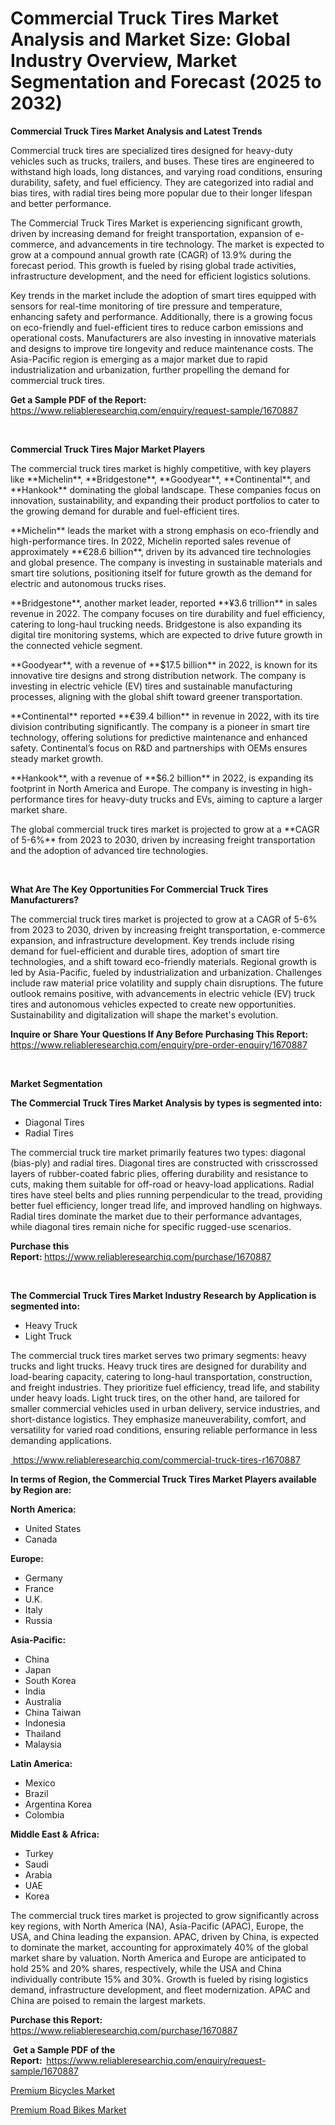 <p><h1>Commercial Truck Tires Market Analysis and Market Size: Global Industry Overview, Market Segmentation and Forecast (2025 to 2032)</h1></p><p><strong>Commercial Truck Tires Market Analysis and Latest Trends</strong></p>
<p><p>Commercial truck tires are specialized tires designed for heavy-duty vehicles such as trucks, trailers, and buses. These tires are engineered to withstand high loads, long distances, and varying road conditions, ensuring durability, safety, and fuel efficiency. They are categorized into radial and bias tires, with radial tires being more popular due to their longer lifespan and better performance.</p><p>The Commercial Truck Tires Market is experiencing significant growth, driven by increasing demand for freight transportation, expansion of e-commerce, and advancements in tire technology. The market is expected to grow at a compound annual growth rate (CAGR) of 13.9% during the forecast period. This growth is fueled by rising global trade activities, infrastructure development, and the need for efficient logistics solutions.</p><p>Key trends in the market include the adoption of smart tires equipped with sensors for real-time monitoring of tire pressure and temperature, enhancing safety and performance. Additionally, there is a growing focus on eco-friendly and fuel-efficient tires to reduce carbon emissions and operational costs. Manufacturers are also investing in innovative materials and designs to improve tire longevity and reduce maintenance costs. The Asia-Pacific region is emerging as a major market due to rapid industrialization and urbanization, further propelling the demand for commercial truck tires.</p></p>
<p><strong>Get a Sample PDF of the Report:&nbsp;</strong> <a href="https://www.reliableresearchiq.com/enquiry/request-sample/1670887?utm_campaign=104&utm_medium=2&utm_source=Github&utm_content=ia&utm_term=23012025&utm_id=commercial-truck-tires">https://www.reliableresearchiq.com/enquiry/request-sample/1670887</a></p>
<p>&nbsp;</p>
<p><strong>Commercial Truck Tires Major Market Players</strong></p>
<p><p>The commercial truck tires market is highly competitive, with key players like **Michelin**, **Bridgestone**, **Goodyear**, **Continental**, and **Hankook** dominating the global landscape. These companies focus on innovation, sustainability, and expanding their product portfolios to cater to the growing demand for durable and fuel-efficient tires.</p><p>**Michelin** leads the market with a strong emphasis on eco-friendly and high-performance tires. In 2022, Michelin reported sales revenue of approximately **€28.6 billion**, driven by its advanced tire technologies and global presence. The company is investing in sustainable materials and smart tire solutions, positioning itself for future growth as the demand for electric and autonomous trucks rises.</p><p>**Bridgestone**, another market leader, reported **¥3.6 trillion** in sales revenue in 2022. The company focuses on tire durability and fuel efficiency, catering to long-haul trucking needs. Bridgestone is also expanding its digital tire monitoring systems, which are expected to drive future growth in the connected vehicle segment.</p><p>**Goodyear**, with a revenue of **$17.5 billion** in 2022, is known for its innovative tire designs and strong distribution network. The company is investing in electric vehicle (EV) tires and sustainable manufacturing processes, aligning with the global shift toward greener transportation.</p><p>**Continental** reported **€39.4 billion** in revenue in 2022, with its tire division contributing significantly. The company is a pioneer in smart tire technology, offering solutions for predictive maintenance and enhanced safety. Continental’s focus on R&D and partnerships with OEMs ensures steady market growth.</p><p>**Hankook**, with a revenue of **$6.2 billion** in 2022, is expanding its footprint in North America and Europe. The company is investing in high-performance tires for heavy-duty trucks and EVs, aiming to capture a larger market share.</p><p>The global commercial truck tires market is projected to grow at a **CAGR of 5-6%** from 2023 to 2030, driven by increasing freight transportation and the adoption of advanced tire technologies.</p></p>
<p>&nbsp;</p>
<p><strong>What Are The Key Opportunities For Commercial Truck Tires Manufacturers?</strong></p>
<p><p>The commercial truck tires market is projected to grow at a CAGR of 5-6% from 2023 to 2030, driven by increasing freight transportation, e-commerce expansion, and infrastructure development. Key trends include rising demand for fuel-efficient and durable tires, adoption of smart tire technologies, and a shift toward eco-friendly materials. Regional growth is led by Asia-Pacific, fueled by industrialization and urbanization. Challenges include raw material price volatility and supply chain disruptions. The future outlook remains positive, with advancements in electric vehicle (EV) truck tires and autonomous vehicles expected to create new opportunities. Sustainability and digitalization will shape the market's evolution.</p></p>
<p><strong>Inquire or Share Your Questions If Any Before Purchasing This Report:</strong> <a href="https://www.reliableresearchiq.com/enquiry/pre-order-enquiry/1670887?utm_campaign=104&utm_medium=2&utm_source=Github&utm_content=ia&utm_term=23012025&utm_id=commercial-truck-tires">https://www.reliableresearchiq.com/enquiry/pre-order-enquiry/1670887</a></p>
<p>&nbsp;</p>
<p><strong>Market Segmentation</strong></p>
<p><strong>The Commercial Truck Tires Market Analysis by types is segmented into:</strong></p>
<p><ul><li>Diagonal Tires</li><li>Radial Tires</li></ul></p>
<p><p>The commercial truck tire market primarily features two types: diagonal (bias-ply) and radial tires. Diagonal tires are constructed with crisscrossed layers of rubber-coated fabric plies, offering durability and resistance to cuts, making them suitable for off-road or heavy-load applications. Radial tires have steel belts and plies running perpendicular to the tread, providing better fuel efficiency, longer tread life, and improved handling on highways. Radial tires dominate the market due to their performance advantages, while diagonal tires remain niche for specific rugged-use scenarios.</p></p>
<p><strong>Purchase this Report:&nbsp;</strong><a href="https://www.reliableresearchiq.com/purchase/1670887?utm_campaign=104&utm_medium=2&utm_source=Github&utm_content=ia&utm_term=23012025&utm_id=commercial-truck-tires">https://www.reliableresearchiq.com/purchase/1670887</a></p>
<p>&nbsp;</p>
<p><strong>The Commercial Truck Tires Market Industry Research by Application is segmented into:</strong></p>
<p><ul><li>Heavy Truck</li><li>Light Truck</li></ul></p>
<p><p>The commercial truck tires market serves two primary segments: heavy trucks and light trucks. Heavy truck tires are designed for durability and load-bearing capacity, catering to long-haul transportation, construction, and freight industries. They prioritize fuel efficiency, tread life, and stability under heavy loads. Light truck tires, on the other hand, are tailored for smaller commercial vehicles used in urban delivery, service industries, and short-distance logistics. They emphasize maneuverability, comfort, and versatility for varied road conditions, ensuring reliable performance in less demanding applications.</p></p>
<p><a href="https://www.reliableresearchiq.com/commercial-truck-tires-r1670887?utm_campaign=104&utm_medium=2&utm_source=Github&utm_content=ia&utm_term=23012025&utm_id=commercial-truck-tires">&nbsp;https://www.reliableresearchiq.com/commercial-truck-tires-r1670887</a></p>
<p><strong>In terms of Region, the Commercial Truck Tires Market Players available by Region are:</strong></p>
<p>
    <p> <strong> North America: </strong>
        <ul>
            <li>United States</li>
            <li>Canada</li>
        </ul>
        </p> 
    <p> <strong> Europe: </strong>
        <ul>
            <li>Germany</li>
            <li>France</li>
            <li>U.K.</li>
            <li>Italy</li>
            <li>Russia</li>
        </ul>
        </p> 
    <p> <strong> Asia-Pacific: </strong>
        <ul>
            <li>China</li>
            <li>Japan</li>
            <li>South Korea</li>
            <li>India</li>
            <li>Australia</li>
            <li>China Taiwan</li>
            <li>Indonesia</li>
            <li>Thailand</li>
            <li>Malaysia</li>
        </ul>
        </p> 
    <p> <strong> Latin America: </strong>
        <ul>
            <li>Mexico</li>
            <li>Brazil</li>
            <li>Argentina Korea</li>
            <li>Colombia</li>
        </ul>
        </p> 
    <p> <strong> Middle East & Africa: </strong>
        <ul>
            <li>Turkey</li>
            <li>Saudi</li>
            <li>Arabia</li>
            <li>UAE</li>
            <li>Korea</li>
        </ul>
    </p>
    </p>
<p><p>The commercial truck tires market is projected to grow significantly across key regions, with North America (NA), Asia-Pacific (APAC), Europe, the USA, and China leading the expansion. APAC, driven by China, is expected to dominate the market, accounting for approximately 40% of the global market share by valuation. North America and Europe are anticipated to hold 25% and 20% shares, respectively, while the USA and China individually contribute 15% and 30%. Growth is fueled by rising logistics demand, infrastructure development, and fleet modernization. APAC and China are poised to remain the largest markets.</p></p>
<p><strong>Purchase this Report: </strong><a href="https://www.reliableresearchiq.com/purchase/1670887?utm_campaign=104&utm_medium=2&utm_source=Github&utm_content=ia&utm_term=23012025&utm_id=commercial-truck-tires">https://www.reliableresearchiq.com/purchase/1670887</a></p>
<p>&nbsp;<strong>Get a Sample PDF of the Report:&nbsp;&nbsp;</strong><a href="https://www.reliableresearchiq.com/enquiry/request-sample/1670887?utm_campaign=104&utm_medium=2&utm_source=Github&utm_content=ia&utm_term=23012025&utm_id=commercial-truck-tires">https://www.reliableresearchiq.com/enquiry/request-sample/1670887</a></p>
<p><strong></strong></p>
<p><p><a href="https://github.com/hannajuana198484/Market-Research-Report-List-1/blob/main/premium-bicycles-market.md?utm_campaign=104&utm_medium=2&utm_source=Github&utm_content=ia&utm_term=23012025&utm_id=commercial-truck-tires">Premium Bicycles Market</a></p><p><a href="https://github.com/martomiko755/Market-Research-Report-List-1/blob/main/premium-road-bikes-market.md?utm_campaign=104&utm_medium=2&utm_source=Github&utm_content=ia&utm_term=23012025&utm_id=commercial-truck-tires">Premium Road Bikes Market</a></p></p>